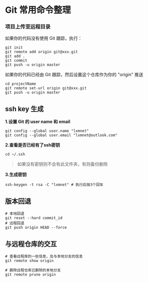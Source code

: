 # Git 常用命令整理

### 项目上传至远程目录

如果你的代码没有使用 Git 跟踪，执行：

```shell
git init
git remote add origin git@xxx.git
git add .
git commit
git push -u origin master
```

如果你的代码已经由 Git 跟踪，然后设置这个仓库作为你的 "origin" 推送

```shell
cd projectName
git remote set-url origin git@xxx.git
git push -u origin master
```

## ssh key 生成

**1.设置 Git 的 user name 和 email**

```shell
git config --global user.name "lxmnet" 
git config --global user.email "lxmnet@outlook.com"
```

**2.查看是否已经有了ssh密钥**

```shell
cd ~/.ssh
```
> 如果没有密钥则不会有此文件夹，有则备份删除

**3.生成密钥**

```shell
ssh-keygen -t rsa -C "lxmnet" # 执行后按3个回车
```

## 版本回退

```shell
# 本地回退
git reset --hard commit_id
# 远程回退
git push origin HEAD --force
```

## 与远程仓库的交互

```shell
# 查看远程库的一些信息，及与本地分支的信息
git remote show origin

# 删除远程仓库已删除的本地分支
git remote prune origin
```

